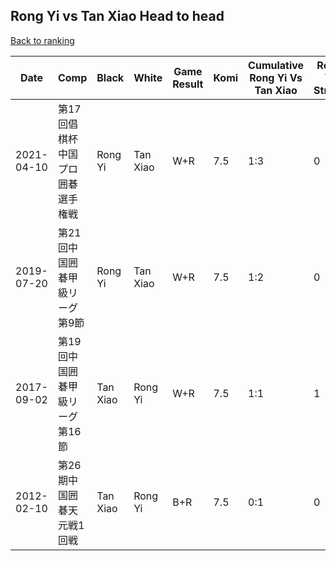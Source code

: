 ## Rong Yi vs Tan Xiao Head to head

[Back to ranking](../../index.md)




| **Date** | **Comp** | **Black** | **White** | **Game Result** | **Komi** | **Cumulative Rong Yi Vs Tan Xiao** | **Rong Yi Streak** | **Tan Xiao Streak** | 
| --- | --- | --- | --- | --- | --- | --- | --- | --- |
| 2021-04-10 | 第17回倡棋杯中国プロ囲碁選手権戦 | Rong Yi | Tan Xiao | W+R | 7.5 | 1:3 | 0 | 2 | 
| 2019-07-20 | 第21回中国囲碁甲級リーグ第9節 | Rong Yi | Tan Xiao | W+R | 7.5 | 1:2 | 0 | 1 | 
| 2017-09-02 | 第19回中国囲碁甲級リーグ第16節 | Tan Xiao | Rong Yi | W+R | 7.5 | 1:1 | 1 | 0 | 
| 2012-02-10 | 第26期中国囲碁天元戦1回戦 | Tan Xiao | Rong Yi | B+R | 7.5 | 0:1 | 0 | 1 |




